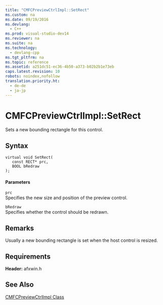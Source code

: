 ```yaml
---
title: "CMFCPreviewCtrlImpl::SetRect"
ms.custom: na
ms.date: 09/19/2016
ms.devlang: 
  - C++
ms.prod: visual-studio-dev14
ms.reviewer: na
ms.suite: na
ms.technology: 
  - devlang-cpp
ms.tgt_pltfrm: na
ms.topic: reference
ms.assetid: a251dc51-ec36-4b50-a373-b02b2b1e73eb
caps.latest.revision: 10
robots: noindex,nofollow
translation.priority.ht: 
  - de-de
  - ja-jp
---
```

# CMFCPreviewCtrlImpl::SetRect
Sets a new bounding rectangle for this control.  
  
## Syntax  
  
```  
virtual void SetRect(  
   const RECT* prc,  
   BOOL bRedraw  
);  
```  
  
#### Parameters  
 `prc`  
 Specifies the new size and position of the preview control.  
  
 `bRedraw`  
 Specifies whether the control should be redrawn.  
  
## Remarks  
 Usually a new bounding rectangle is set when the host control is resized.  
  
## Requirements  
 **Header:** afxwin.h  
  
## See Also  
 [CMFCPreviewCtrlImpl Class](../vs140/CMFCPreviewCtrlImpl-Class.md)